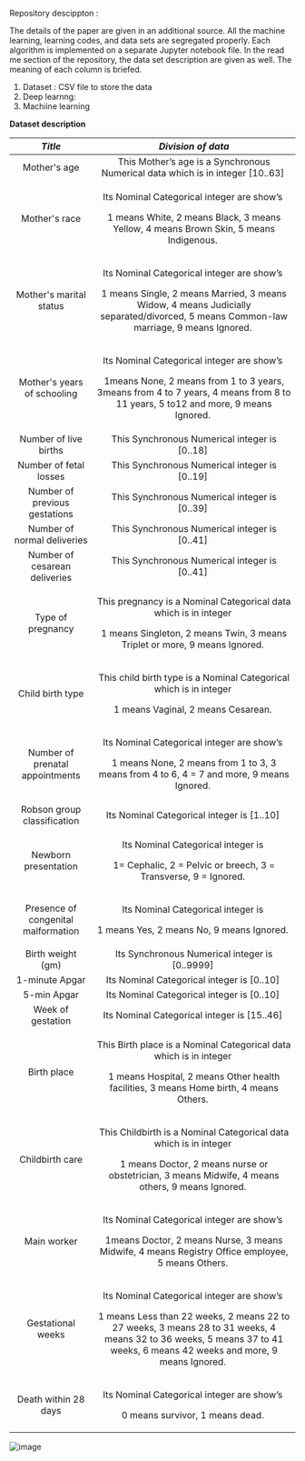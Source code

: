 Repository descippton : 

The details of the paper are given in an additional source. All the machine learning, learning codes, and data sets are segregated properly. Each algorithm is implemented on a separate Jupyter notebook file. In the read me section of the repository, the data set description are given as well. The meaning of each column is briefed.
1. Dataset : CSV file to store the data
2. Deep learnng:
3. Machiine learning

**Dataset description**

|***Title***|***Division of data***|
| :-: | :-: |
|Mother's age|This Mother’s age is a Synchronous Numerical data which is in integer [10..63] |
|Mother's race|<p>Its Nominal Categorical integer are show’s </p><p>1 means White, 2 means Black, 3 means Yellow, 4 means Brown Skin, 5 means Indigenous. </p>|
|Mother's marital status|<p>Its Nominal Categorical integer are show’s </p><p>1 means Single, 2 means Married, 3 means Widow, 4 means Judicially separated/divorced, 5 means Common-law marriage, 9 means Ignored. </p>|
|Mother's years of schooling|<p>Its Nominal Categorical integer are show’s </p><p>1means None, 2 means from 1 to 3 years, 3means from 4 to 7 years, 4 means from 8 to 11 years, 5 to12 and more, 9 means Ignored. </p>|
|Number of live births|This Synchronous Numerical integer is [0..18] |
|Number of fetal losses|This Synchronous Numerical integer is [0..19] |
|Number of previous gestations|This Synchronous Numerical integer is [0..39] |
|Number of normal deliveries|This Synchronous Numerical integer is [0..41] |
|Number of cesarean deliveries|This Synchronous Numerical integer is [0..41] |
|Type of pregnancy|<p>This pregnancy is a Nominal Categorical data which is in integer </p><p>1 means Singleton, 2 means Twin, 3 means Triplet or more, 9 means Ignored. </p>|
|Child birth type|<p>This child birth type is a Nominal Categorical which is in integer </p><p>1 means Vaginal, 2 means Cesarean. </p>|
|Number of prenatal appointments|<p>Its Nominal Categorical integer are show’s </p><p>1 means None, 2 means from 1 to 3, 3 means from 4 to 6, 4 = 7 and more, 9 means Ignored. </p>|
|Robson group classification|Its Nominal Categorical integer is [1..10] |
|Newborn presentation|<p>Its Nominal Categorical integer is </p><p>1= Cephalic, 2 = Pelvic or breech, 3 = Transverse, 9 = Ignored. </p>|
|Presence of congenital malformation|<p>Its Nominal Categorical integer is </p><p>1 means Yes, 2 means No, 9 means Ignored. </p>|
|Birth weight (gm)|Its Synchronous Numerical integer is [0..9999] |
|1-minute Apgar|Its Nominal Categorical integer is [0..10] |
|5-min Apgar|Its Nominal Categorical integer is [0..10] |
|Week of gestation|Its Nominal Categorical integer is [15..46] |
|Birth place|<p>This Birth place is a Nominal Categorical data which is in integer </p><p>1 means Hospital, 2 means Other health facilities, 3 means Home birth, 4 means Others. </p>|
|Childbirth care|<p>This Childbirth is a Nominal Categorical data which is in integer </p><p>1 means Doctor, 2 means nurse or obstetrician, 3 means Midwife, 4 means others, 9 means Ignored. </p>|
|Main worker|<p>Its Nominal Categorical integer are show’s </p><p>1means Doctor, 2 means Nurse, 3 means Midwife, 4 means Registry Office employee, 5 means Others. </p>|
|Gestational weeks|<p>Its Nominal Categorical integer are show’s </p><p>1 means Less than 22 weeks, 2 means 22 to 27 weeks, 3 means 28 to 31 weeks, 4 means 32 to 36 weeks, 5 means 37 to 41 weeks, 6 means 42 weeks and more, 9 means Ignored. </p>|
|Death within 28 days|<p>Its Nominal Categorical integer are show’s </p><p>0 means survivor, 1 means dead. </p>|


![image](https://user-images.githubusercontent.com/46686524/193073164-64a79ff3-2559-4588-835b-5496073f75a6.png)


